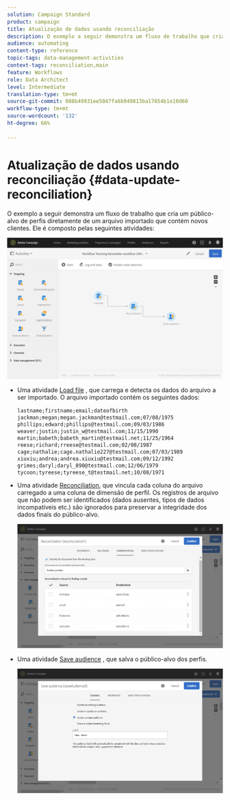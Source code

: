 ```yaml
---
solution: Campaign Standard
product: campaign
title: Atualização de dados usando reconciliação
description: O exemplo a seguir demonstra um fluxo de trabalho que cria um público-alvo de perfis diretamente de um arquivo importado que contém novos clientes.
audience: automating
content-type: reference
topic-tags: data-management-activities
context-tags: reconciliation,main
feature: Workflows
role: Data Architect
level: Intermediate
translation-type: tm+mt
source-git-commit: 088b49931ee5047fa6b949813ba17654b1e10d60
workflow-type: tm+mt
source-wordcount: '132'
ht-degree: 66%

---
```



# Atualização de dados usando reconciliação {#data-update-reconciliation}

O exemplo a seguir demonstra um fluxo de trabalho que cria um público-alvo de perfis diretamente de um arquivo importado que contém novos clientes. Ele é composto pelas seguintes atividades:

![](assets/identification_example2.png)

* Uma atividade [Load file](../../automating/using/load-file.md) , que carrega e detecta os dados do arquivo a ser importado. O arquivo importado contém os seguintes dados:

   ```
   lastname;firstname;email;dateofbirth
   jackman;megan;megan.jackman@testmail.com;07/08/1975
   phillips;edward;phillips@testmail.com;09/03/1986
   weaver;justin;justin_w@testmail.com;11/15/1990
   martin;babeth;babeth_martin@testmail.net;11/25/1964
   reese;richard;rreese@testmail.com;02/08/1987
   cage;nathalie;cage.nathalie227@testmail.com;07/03/1989
   xiuxiu;andrea;andrea.xiuxiu@testmail.com;09/12/1992
   grimes;daryl;daryl_890@testmail.com;12/06/1979
   tycoon;tyreese;tyreese_t@testmail.net;10/08/1971
   ```

* Uma atividade [Reconciliation](../../automating/using/reconciliation.md), que vincula cada coluna do arquivo carregado a uma coluna de dimensão de perfil. Os registros de arquivo que não podem ser identificados (dados ausentes, tipos de dados incompatíveis etc.) são ignorados para preservar a integridade dos dados finais do público-alvo.

   ![](assets/identification_example1.png)

* Uma atividade [Save audience](../../automating/using/save-audience.md) , que salva o público-alvo dos perfis.

   ![](assets/identification_example3.png)
